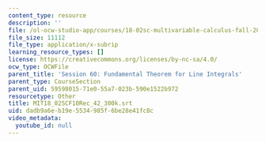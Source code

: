 ```yaml
---
content_type: resource
description: ''
file: /ol-ocw-studio-app/courses/18-02sc-multivariable-calculus-fall-2010/dadb9a6eb19e5534985f6be28e41fc8c_MIT18_02SCF10Rec_42_300k.vtt
file_size: 11112
file_type: application/x-subrip
learning_resource_types: []
license: https://creativecommons.org/licenses/by-nc-sa/4.0/
ocw_type: OCWFile
parent_title: 'Session 60: Fundamental Theorem for Line Integrals'
parent_type: CourseSection
parent_uid: 59598015-71e0-55a7-023b-590e1522b972
resourcetype: Other
title: MIT18_02SCF10Rec_42_300k.srt
uid: dadb9a6e-b19e-5534-985f-6be28e41fc8c
video_metadata:
  youtube_id: null
---
```

